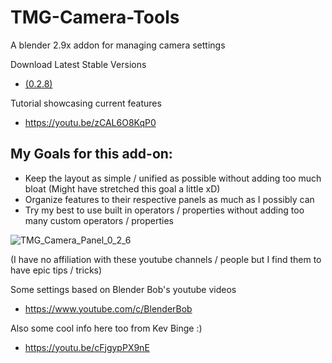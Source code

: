 # TMG-Camera-Tools
A blender 2.9x addon for managing camera settings

Download Latest Stable Versions
* [(0.2.8)](https://github.com/Mainman002/TMG-Camera-Tools/releases/tag/0.2.8)

Tutorial showcasing current features
* https://youtu.be/zCAL6O8KqP0

## My Goals for this add-on:
* Keep the layout as simple / unified as possible without adding too much bloat (Might have stretched this goal a little xD)
* Organize features to their respective panels as much as I possibly can
* Try my best to use built in operators / properties without adding too many custom operators / properties

![TMG_Camera_Panel_0_2_6](https://user-images.githubusercontent.com/11281480/141872317-3520ea0a-527c-4d3f-b6ad-3409f6854668.png)

(I have no affiliation with these youtube channels / people but I find them to have epic tips / tricks)

Some settings based on Blender Bob's youtube videos
* https://www.youtube.com/c/BlenderBob

Also some cool info here too from Kev Binge :)
* https://youtu.be/cFjgypPX9nE

